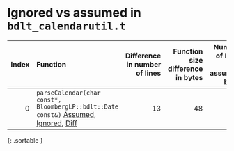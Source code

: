 # Ignored vs assumed in `bdlt_calendarutil.t`

<script src="../sorttable.js"></script>
|   Index | Function                                                                                                                             |   Difference in number of lines |   Function size difference in bytes |   Number of lines in assumed build | Number of bytes in assumed build   |   Number of lines in ignored build | Number of bytes in ignored build   |
|--------:|:-------------------------------------------------------------------------------------------------------------------------------------|--------------------------------:|------------------------------------:|-----------------------------------:|:-----------------------------------|-----------------------------------:|:-----------------------------------|
|       0 | `parseCalendar(char const*, BloombergLP::bdlt::Date const&)` [Assumed](0.assume.s.txt), [Ignored](0.none.s.txt), [Diff](0.diff.html) |                              13 |                                  48 |                                496 | 4,206,656                          |                                448 | 4,206,656                          |
{: .sortable }
